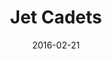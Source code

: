 ---
layout: default
modal-id: 6
date: 2016-02-21
title: Jet Cadets
img: jet-cadets-thumb.png
alt: image-alt
project-date: March 2016
download: <a href="https://dlask.itch.io/jet-cadets" target="_blank">itch.io Build</a>
source: Not Available
description: Jet Cadets is a 2-player jetpack-fireman water-blasting game! Fill up the jug at the bottom of the screen to maximum capacity. The player who has the most liquid in the jug by the time it fills wins! A Gamepad is required. Use the left analog-stick to use your jetpack, and use the right analog-stick to use your water-blaster. I worked on programming the Input/Physics Controller.
inspiration: Jet Cadets was made for Train Jam 2016, where the theme was "Maximum Capacity." My team of five went through a lot of brainstorming before landing on this idea. The original idea had the two players connected to fire hoses, and the blast of the hoses would move the characters. We removed both of these features on the last day because it made the characters too difficult to control.
---